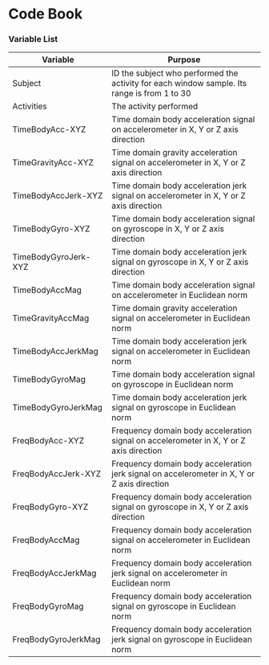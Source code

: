 # Code Book

### Variable List

|Variable|Purpose                                               |
|--------|------------------------------------------------------|
|Subject|ID the subject who performed the activity for each window sample. Its range is from 1 to 30|
|Activities|The activity performed|
|TimeBodyAcc-XYZ|Time domain body acceleration signal on accelerometer in X, Y or Z axis direction|
|TimeGravityAcc-XYZ|Time domain gravity acceleration signal on accelerometer in X, Y or Z axis direction|
|TimeBodyAccJerk-XYZ|Time domain body acceleration jerk signal on accelerometer in X, Y or Z axis direction|
|TimeBodyGyro-XYZ|Time domain body acceleration signal on gyroscope in X, Y or Z axis direction|
|TimeBodyGyroJerk-XYZ|Time domain body acceleration jerk signal on gyroscope in X, Y or Z axis direction|
|TimeBodyAccMag|Time domain body acceleration signal on accelerometer in Euclidean norm|
|TimeGravityAccMag|Time domain gravity acceleration signal on accelerometer in Euclidean norm|
|TimeBodyAccJerkMag|Time domain body acceleration jerk signal on accelerometer in Euclidean norm|
|TimeBodyGyroMag|Time domain body acceleration signal on gyroscope in Euclidean norm|
|TimeBodyGyroJerkMag|Time domain body acceleration jerk signal on gyroscope in Euclidean norm|
|FreqBodyAcc-XYZ|Frequency domain body acceleration signal on accelerometer in X, Y or Z axis direction|
|FreqBodyAccJerk-XYZ|Frequency domain body acceleration jerk signal on accelerometer in X, Y or Z axis direction|
|FreqBodyGyro-XYZ|Frequency domain body acceleration signal on gyroscope in X, Y or Z axis direction|
|FreqBodyAccMag|Frequency domain body acceleration signal on accelerometer in Euclidean norm|
|FreqBodyAccJerkMag|Frequency domain body acceleration jerk signal on accelerometer in Euclidean norm|
|FreqBodyGyroMag|Frequency domain body acceleration signal on gyroscope in Euclidean norm|
|FreqBodyGyroJerkMag|Frequency domain body acceleration jerk signal on gyroscope in Euclidean norm|